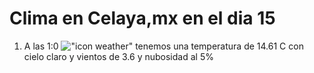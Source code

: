 # Clima en Celaya,mx en el dia 15

1. A las 1:0 !["icon weather"](http://openweathermap.org/img/w/01n.png) tenemos una temperatura de 14.61 C con cielo claro y  vientos de 3.6 y nubosidad al 5%
